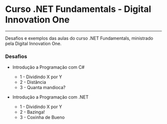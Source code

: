 # Curso .NET Fundamentals - Digital Innovation One
---
 Desafios e exemplos das aulas do curso .NET Fundamentals, ministrado pela Digital Innovation One.
 
 ### Desafios
 
 * Introdução a Programação com C#
    * 1 - Dividindo X por Y
    * 2 - Distância
    * 3 - Quanta mandioca?
    
 * Introdução a Programação com .NET
    * 1 - Dividindo X por Y
    * 2 - Bazinga!
    * 3 - Coxinha de Bueno
